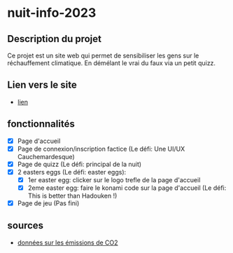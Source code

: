 # nuit-info-2023

## Description du projet

Ce projet est un site web qui permet de sensibiliser les gens sur le réchauffement climatique. En démélant le vrai du faux via un petit quizz.

## Lien vers le site
- [lien](https://nuit-info-2023.vercel.app/)

## fonctionnalités

- [x] Page d'accueil
- [x] Page de connexion/inscription factice (Le défi: Une UI/UX Cauchemardesque)
- [x] Page de quizz (Le défi: principal de la nuit)
- [x] 2 easters eggs (Le défi: easter eggs):
    - [x] 1er easter egg: clicker sur le logo trefle de la page d'accueil
    - [x] 2eme easter egg: faire le konami code sur la page d'accueil (Le défi: This is better than Hadouken !)
- [x] Page de jeu (Pas fini)

## sources

- [données sur les émissions de CO2](https://ourworldindata.org/co2-emissions)